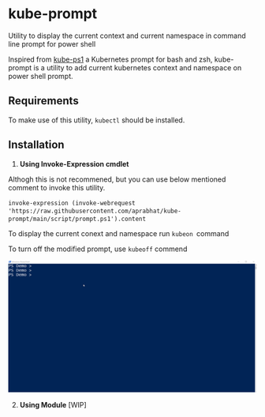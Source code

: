 # kube-prompt

Utility to display the current context and current namespace in command line prompt for power shell

Inspired from [kube-ps1](https://github.com/jonmosco/kube-ps1) a Kubernetes prompt for bash and zsh, kube-prompt is a utility to add current kubernetes context and namespace on power shell prompt.

## Requirements

To make use of this utility, `kubectl` should be installed.

## Installation

1. **Using Invoke-Expression cmdlet**

Althogh this is not recommened, but you can use below mentioned comment to invoke this utility.

```
invoke-expression (invoke-webrequest 'https://raw.githubusercontent.com/aprabhat/kube-prompt/main/script/prompt.ps1').content
```


To display the current conext and namespace run `kubeon `command

To turn off the modified prompt, use `kubeoff` commend

![](/screenshots/dot-sourcing.gif)

2. **Using Module**
   [WIP]
